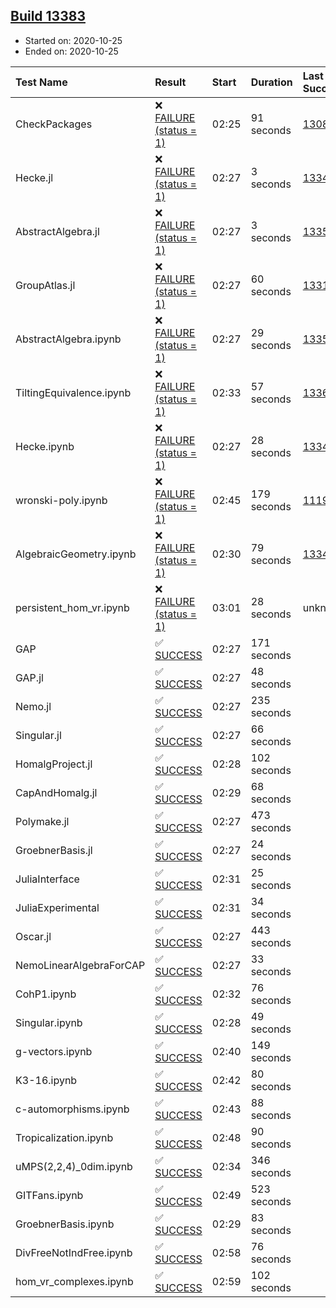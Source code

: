 ## [Build 13383](https://oscarci.mathematik.uni-kl.de/job/oscar/13383/)

* Started on: 2020-10-25
* Ended on: 2020-10-25

| Test Name    | Result | Start | Duration | Last Success | First Failure |
|:-------------|:-------|:------|:---------|:-------------|:--------------|
| CheckPackages | ❌ [FAILURE (status = 1)](https://oscarci.mathematik.uni-kl.de/job/oscar/13383/artifact/logs/build-13383/CheckPackages.log) | 02:25 | 91 seconds | [13085](https://oscarci.mathematik.uni-kl.de/job/oscar/13085/) | [13086](https://oscarci.mathematik.uni-kl.de/job/oscar/13086/) |
| Hecke.jl | ❌ [FAILURE (status = 1)](https://oscarci.mathematik.uni-kl.de/job/oscar/13383/artifact/logs/build-13383/Hecke.jl.log) | 02:27 | 3 seconds | [13341](https://oscarci.mathematik.uni-kl.de/job/oscar/13341/) | [13342](https://oscarci.mathematik.uni-kl.de/job/oscar/13342/) |
| AbstractAlgebra.jl | ❌ [FAILURE (status = 1)](https://oscarci.mathematik.uni-kl.de/job/oscar/13383/artifact/logs/build-13383/AbstractAlgebra.jl.log) | 02:27 | 3 seconds | [13355](https://oscarci.mathematik.uni-kl.de/job/oscar/13355/) | [13356](https://oscarci.mathematik.uni-kl.de/job/oscar/13356/) |
| GroupAtlas.jl | ❌ [FAILURE (status = 1)](https://oscarci.mathematik.uni-kl.de/job/oscar/13383/artifact/logs/build-13383/GroupAtlas.jl.log) | 02:27 | 60 seconds | [13311](https://oscarci.mathematik.uni-kl.de/job/oscar/13311/) | [13312](https://oscarci.mathematik.uni-kl.de/job/oscar/13312/) |
| AbstractAlgebra.ipynb | ❌ [FAILURE (status = 1)](https://oscarci.mathematik.uni-kl.de/job/oscar/13383/artifact/logs/build-13383/AbstractAlgebra.ipynb.log) | 02:27 | 29 seconds | [13355](https://oscarci.mathematik.uni-kl.de/job/oscar/13355/) | [13356](https://oscarci.mathematik.uni-kl.de/job/oscar/13356/) |
| TiltingEquivalence.ipynb | ❌ [FAILURE (status = 1)](https://oscarci.mathematik.uni-kl.de/job/oscar/13383/artifact/logs/build-13383/TiltingEquivalence.ipynb.log) | 02:33 | 57 seconds | [13368](https://oscarci.mathematik.uni-kl.de/job/oscar/13368/) | [13369](https://oscarci.mathematik.uni-kl.de/job/oscar/13369/) |
| Hecke.ipynb | ❌ [FAILURE (status = 1)](https://oscarci.mathematik.uni-kl.de/job/oscar/13383/artifact/logs/build-13383/Hecke.ipynb.log) | 02:27 | 28 seconds | [13341](https://oscarci.mathematik.uni-kl.de/job/oscar/13341/) | [13342](https://oscarci.mathematik.uni-kl.de/job/oscar/13342/) |
| wronski-poly.ipynb | ❌ [FAILURE (status = 1)](https://oscarci.mathematik.uni-kl.de/job/oscar/13383/artifact/logs/build-13383/wronski-poly.ipynb.log) | 02:45 | 179 seconds | [11192](https://oscarci.mathematik.uni-kl.de/job/oscar/11192/) | [11193](https://oscarci.mathematik.uni-kl.de/job/oscar/11193/) |
| AlgebraicGeometry.ipynb | ❌ [FAILURE (status = 1)](https://oscarci.mathematik.uni-kl.de/job/oscar/13383/artifact/logs/build-13383/AlgebraicGeometry.ipynb.log) | 02:30 | 79 seconds | [13341](https://oscarci.mathematik.uni-kl.de/job/oscar/13341/) | [13342](https://oscarci.mathematik.uni-kl.de/job/oscar/13342/) |
| persistent_hom_vr.ipynb | ❌ [FAILURE (status = 1)](https://oscarci.mathematik.uni-kl.de/job/oscar/13383/artifact/logs/build-13383/persistent_hom_vr.ipynb.log) | 03:01 | 28 seconds | unknown | unknown |
| GAP | ✅ [SUCCESS](https://oscarci.mathematik.uni-kl.de/job/oscar/13383/artifact/logs/build-13383/GAP.log) | 02:27 | 171 seconds |  |  |
| GAP.jl | ✅ [SUCCESS](https://oscarci.mathematik.uni-kl.de/job/oscar/13383/artifact/logs/build-13383/GAP.jl.log) | 02:27 | 48 seconds |  |  |
| Nemo.jl | ✅ [SUCCESS](https://oscarci.mathematik.uni-kl.de/job/oscar/13383/artifact/logs/build-13383/Nemo.jl.log) | 02:27 | 235 seconds |  |  |
| Singular.jl | ✅ [SUCCESS](https://oscarci.mathematik.uni-kl.de/job/oscar/13383/artifact/logs/build-13383/Singular.jl.log) | 02:27 | 66 seconds |  |  |
| HomalgProject.jl | ✅ [SUCCESS](https://oscarci.mathematik.uni-kl.de/job/oscar/13383/artifact/logs/build-13383/HomalgProject.jl.log) | 02:28 | 102 seconds |  |  |
| CapAndHomalg.jl | ✅ [SUCCESS](https://oscarci.mathematik.uni-kl.de/job/oscar/13383/artifact/logs/build-13383/CapAndHomalg.jl.log) | 02:29 | 68 seconds |  |  |
| Polymake.jl | ✅ [SUCCESS](https://oscarci.mathematik.uni-kl.de/job/oscar/13383/artifact/logs/build-13383/Polymake.jl.log) | 02:27 | 473 seconds |  |  |
| GroebnerBasis.jl | ✅ [SUCCESS](https://oscarci.mathematik.uni-kl.de/job/oscar/13383/artifact/logs/build-13383/GroebnerBasis.jl.log) | 02:27 | 24 seconds |  |  |
| JuliaInterface | ✅ [SUCCESS](https://oscarci.mathematik.uni-kl.de/job/oscar/13383/artifact/logs/build-13383/JuliaInterface.log) | 02:31 | 25 seconds |  |  |
| JuliaExperimental | ✅ [SUCCESS](https://oscarci.mathematik.uni-kl.de/job/oscar/13383/artifact/logs/build-13383/JuliaExperimental.log) | 02:31 | 34 seconds |  |  |
| Oscar.jl | ✅ [SUCCESS](https://oscarci.mathematik.uni-kl.de/job/oscar/13383/artifact/logs/build-13383/Oscar.jl.log) | 02:27 | 443 seconds |  |  |
| NemoLinearAlgebraForCAP | ✅ [SUCCESS](https://oscarci.mathematik.uni-kl.de/job/oscar/13383/artifact/logs/build-13383/NemoLinearAlgebraForCAP.log) | 02:27 | 33 seconds |  |  |
| CohP1.ipynb | ✅ [SUCCESS](https://oscarci.mathematik.uni-kl.de/job/oscar/13383/artifact/logs/build-13383/CohP1.ipynb.log) | 02:32 | 76 seconds |  |  |
| Singular.ipynb | ✅ [SUCCESS](https://oscarci.mathematik.uni-kl.de/job/oscar/13383/artifact/logs/build-13383/Singular.ipynb.log) | 02:28 | 49 seconds |  |  |
| g-vectors.ipynb | ✅ [SUCCESS](https://oscarci.mathematik.uni-kl.de/job/oscar/13383/artifact/logs/build-13383/g-vectors.ipynb.log) | 02:40 | 149 seconds |  |  |
| K3-16.ipynb | ✅ [SUCCESS](https://oscarci.mathematik.uni-kl.de/job/oscar/13383/artifact/logs/build-13383/K3-16.ipynb.log) | 02:42 | 80 seconds |  |  |
| c-automorphisms.ipynb | ✅ [SUCCESS](https://oscarci.mathematik.uni-kl.de/job/oscar/13383/artifact/logs/build-13383/c-automorphisms.ipynb.log) | 02:43 | 88 seconds |  |  |
| Tropicalization.ipynb | ✅ [SUCCESS](https://oscarci.mathematik.uni-kl.de/job/oscar/13383/artifact/logs/build-13383/Tropicalization.ipynb.log) | 02:48 | 90 seconds |  |  |
| uMPS(2,2,4)_0dim.ipynb | ✅ [SUCCESS](https://oscarci.mathematik.uni-kl.de/job/oscar/13383/artifact/logs/build-13383/uMPS-2-2-4-_0dim.ipynb.log) | 02:34 | 346 seconds |  |  |
| GITFans.ipynb | ✅ [SUCCESS](https://oscarci.mathematik.uni-kl.de/job/oscar/13383/artifact/logs/build-13383/GITFans.ipynb.log) | 02:49 | 523 seconds |  |  |
| GroebnerBasis.ipynb | ✅ [SUCCESS](https://oscarci.mathematik.uni-kl.de/job/oscar/13383/artifact/logs/build-13383/GroebnerBasis.ipynb.log) | 02:29 | 83 seconds |  |  |
| DivFreeNotIndFree.ipynb | ✅ [SUCCESS](https://oscarci.mathematik.uni-kl.de/job/oscar/13383/artifact/logs/build-13383/DivFreeNotIndFree.ipynb.log) | 02:58 | 76 seconds |  |  |
| hom_vr_complexes.ipynb | ✅ [SUCCESS](https://oscarci.mathematik.uni-kl.de/job/oscar/13383/artifact/logs/build-13383/hom_vr_complexes.ipynb.log) | 02:59 | 102 seconds |  |  |
